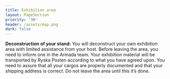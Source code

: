 ```yaml
---
title: Exhibition area
layout: PageSection
priority: '30'
header: /assets/map.png
dark: false
---
```

**Deconstruction of your stand:**
You will deconstruct your own exhibition area with limited assistance from your host. 
Before leaving the area, you need to inform one in the Armada team. 
Your exhibition material will be transported by Ryska Posten according to what you have agreed upon. You need to assure that all your cargos are properly documented and that your shipping address is correct. Do not leave the area until this it’s done.
